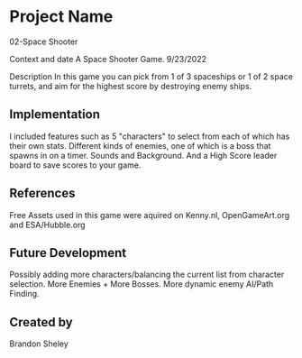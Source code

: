 # Project Name
02-Space Shooter 

Context and date
A Space Shooter Game. 
9/23/2022

Description
In this game you can pick from 1 of 3 spaceships or 1 of 2 space turrets, and aim for the highest score by destroying enemy ships. 

## Implementation
I included features such as 5 "characters" to select from each of which has their own stats. Different kinds of enemies, one of which is a boss that spawns in 
on a timer. Sounds and Background. And a High Score leader board to save scores to your game. 

## References
Free Assets used in this game were aquired on Kenny.nl, OpenGameArt.org and ESA/Hubble.org

## Future Development
Possibly adding more characters/balancing the current list from character selection. 
More Enemies + More Bosses. 
More dynamic enemy AI/Path Finding. 

## Created by
Brandon Sheley
